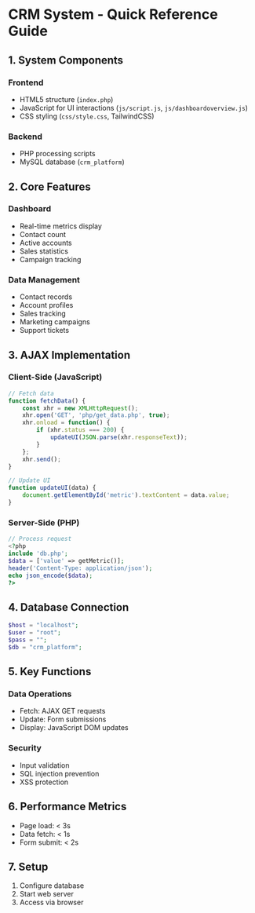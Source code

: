 # CRM System - Quick Reference Guide

## 1. System Components

### Frontend
- HTML5 structure (`index.php`)
- JavaScript for UI interactions (`js/script.js`, `js/dashboardoverview.js`)
- CSS styling (`css/style.css`, TailwindCSS)

### Backend
- PHP processing scripts
- MySQL database (`crm_platform`)

## 2. Core Features

### Dashboard
- Real-time metrics display
- Contact count
- Active accounts
- Sales statistics
- Campaign tracking

### Data Management
- Contact records
- Account profiles
- Sales tracking
- Marketing campaigns
- Support tickets

## 3. AJAX Implementation

### Client-Side (JavaScript)
```javascript
// Fetch data
function fetchData() {
    const xhr = new XMLHttpRequest();
    xhr.open('GET', 'php/get_data.php', true);
    xhr.onload = function() {
        if (xhr.status === 200) {
            updateUI(JSON.parse(xhr.responseText));
        }
    };
    xhr.send();
}

// Update UI
function updateUI(data) {
    document.getElementById('metric').textContent = data.value;
}
```

### Server-Side (PHP)
```php
// Process request
<?php
include 'db.php';
$data = ['value' => getMetric()];
header('Content-Type: application/json');
echo json_encode($data);
?>
```

## 4. Database Connection
```php
$host = "localhost";
$user = "root";
$pass = "";
$db = "crm_platform";
```

## 5. Key Functions

### Data Operations
- Fetch: AJAX GET requests
- Update: Form submissions
- Display: JavaScript DOM updates

### Security
- Input validation
- SQL injection prevention
- XSS protection

## 6. Performance Metrics
- Page load: < 3s
- Data fetch: < 1s
- Form submit: < 2s

## 7. Setup
1. Configure database
2. Start web server
3. Access via browser